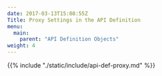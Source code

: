 ```yaml
---
date: 2017-03-13T15:08:55Z
Title: Proxy Settings in the API Definition
menu:
  main:
    parent: "API Definition Objects"
weight: 4
---
```


{{% include "./static/include/api-def-proxy.md" %}}
